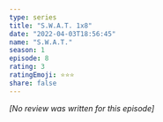 ```yaml
---
type: series
title: "S.W.A.T. 1x8"
date: "2022-04-03T18:56:45"
name: "S.W.A.T."
season: 1
episode: 8
rating: 3
ratingEmoji: ⭐️⭐️⭐️
share: false
---
```


_[No review was written for this episode]_
